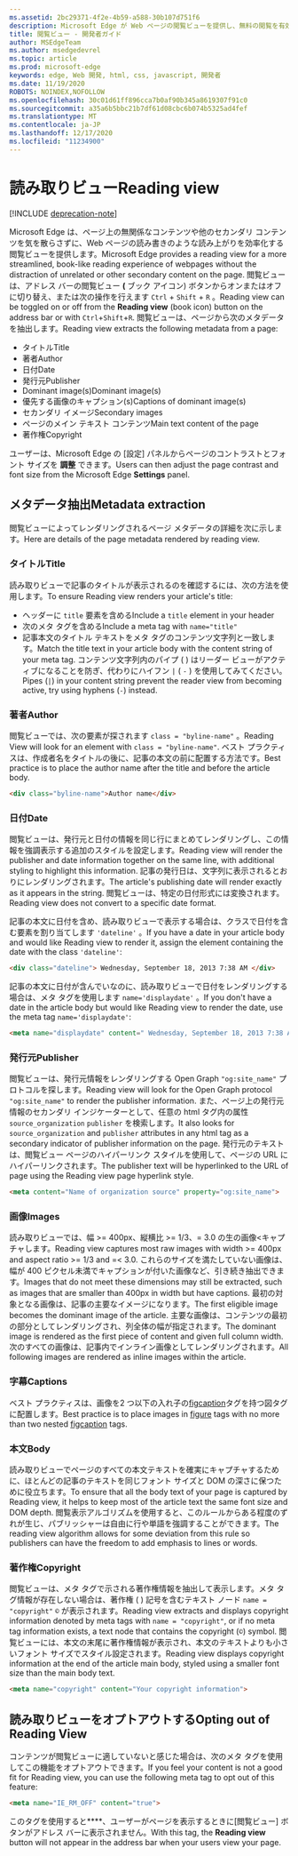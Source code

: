 ```yaml
---
ms.assetid: 2bc29371-4f2e-4b59-a588-30b107d751f6
description: Microsoft Edge が Web ページの閲覧ビューを提供し、無料の閲覧を有効にする方法を確認します。
title: 閲覧ビュー - 開発者ガイド
author: MSEdgeTeam
ms.author: msedgedevrel
ms.topic: article
ms.prod: microsoft-edge
keywords: edge, Web 開発, html, css, javascript, 開発者
ms.date: 11/19/2020
ROBOTS: NOINDEX,NOFOLLOW
ms.openlocfilehash: 30c01d61ff896cca7b0af90b345a8619307f91c0
ms.sourcegitcommit: a35a6b5bbc21b7df61d08cbc6b074b5325ad4fef
ms.translationtype: MT
ms.contentlocale: ja-JP
ms.lasthandoff: 12/17/2020
ms.locfileid: "11234900"
---
```

# <span data-ttu-id="6d004-104">読み取りビュー</span><span class="sxs-lookup"><span data-stu-id="6d004-104">Reading view</span></span>  

[!INCLUDE [deprecation-note](../../includes/legacy-edge-note.md)]  

<span data-ttu-id="6d004-105">Microsoft Edge は、ページ上の無関係なコンテンツや他のセカンダリ コンテンツを気を散らさずに、Web ページの読み書きのような読み上がりを効率化する閲覧ビューを提供します。</span><span class="sxs-lookup"><span data-stu-id="6d004-105">Microsoft Edge provides a reading view for a more streamlined, book-like reading experience of webpages without the distraction of unrelated or other secondary content on the page.</span></span>  <span data-ttu-id="6d004-106">閲覧ビューは、アドレス バーの閲覧ビュー **\(** ブック アイコン\) ボタンからオンまたはオフに切り替え、または次の操作を行えます `Ctrl` + `Shift` + `R` 。</span><span class="sxs-lookup"><span data-stu-id="6d004-106">Reading view can be toggled on or off from the **Reading view** \(book icon\) button on the address bar or with `Ctrl`+`Shift`+`R`.</span></span>  <span data-ttu-id="6d004-107">閲覧ビューは、ページから次のメタデータを抽出します。</span><span class="sxs-lookup"><span data-stu-id="6d004-107">Reading view extracts the following metadata from a page:</span></span>  

*   <span data-ttu-id="6d004-108">タイトル</span><span class="sxs-lookup"><span data-stu-id="6d004-108">Title</span></span>
*   <span data-ttu-id="6d004-109">著者</span><span class="sxs-lookup"><span data-stu-id="6d004-109">Author</span></span>
*   <span data-ttu-id="6d004-110">日付</span><span class="sxs-lookup"><span data-stu-id="6d004-110">Date</span></span>
*   <span data-ttu-id="6d004-111">発行元</span><span class="sxs-lookup"><span data-stu-id="6d004-111">Publisher</span></span>
*   <span data-ttu-id="6d004-112">Dominant image\(s\)</span><span class="sxs-lookup"><span data-stu-id="6d004-112">Dominant image\(s\)</span></span>
*   <span data-ttu-id="6d004-113">優先する画像のキャプション\(s\)</span><span class="sxs-lookup"><span data-stu-id="6d004-113">Captions of dominant image\(s\)</span></span>
*   <span data-ttu-id="6d004-114">セカンダリ イメージ</span><span class="sxs-lookup"><span data-stu-id="6d004-114">Secondary images</span></span>
*   <span data-ttu-id="6d004-115">ページのメイン テキスト コンテンツ</span><span class="sxs-lookup"><span data-stu-id="6d004-115">Main text content of the page</span></span>
*   <span data-ttu-id="6d004-116">著作権</span><span class="sxs-lookup"><span data-stu-id="6d004-116">Copyright</span></span>

<span data-ttu-id="6d004-117">ユーザーは、Microsoft Edge の [設定] パネルからページのコントラストとフォント サイズを **調整** できます。</span><span class="sxs-lookup"><span data-stu-id="6d004-117">Users can then adjust the page contrast and font size from the Microsoft Edge **Settings** panel.</span></span>  

## <span data-ttu-id="6d004-118">メタデータ抽出</span><span class="sxs-lookup"><span data-stu-id="6d004-118">Metadata extraction</span></span>  

<span data-ttu-id="6d004-119">閲覧ビューによってレンダリングされるページ メタデータの詳細を次に示します。</span><span class="sxs-lookup"><span data-stu-id="6d004-119">Here are details of the page metadata rendered by reading view.</span></span>  

### <span data-ttu-id="6d004-120">タイトル</span><span class="sxs-lookup"><span data-stu-id="6d004-120">Title</span></span>  

<span data-ttu-id="6d004-121">読み取りビューで記事のタイトルが表示されるのを確認するには、次の方法を使用します。</span><span class="sxs-lookup"><span data-stu-id="6d004-121">To ensure Reading view renders your article's title:</span></span>  

*   <span data-ttu-id="6d004-122">ヘッダーに `title` 要素を含める</span><span class="sxs-lookup"><span data-stu-id="6d004-122">Include a `title` element in your header</span></span>  
*   <span data-ttu-id="6d004-123">次のメタ タグを含める</span><span class="sxs-lookup"><span data-stu-id="6d004-123">Include a meta tag with</span></span> `name="title"`  
*   <span data-ttu-id="6d004-124">記事本文のタイトル テキストをメタ タグのコンテンツ文字列と一致します。</span><span class="sxs-lookup"><span data-stu-id="6d004-124">Match the title text in your article body with the content string of your meta tag.</span></span>  <span data-ttu-id="6d004-125">コンテンツ文字列内のパイプ \( \) はリーダー ビューがアクティブになることを防ぎ、代わりにハイフン `|` \( `-` \) を使用してみてください。</span><span class="sxs-lookup"><span data-stu-id="6d004-125">Pipes \(`|`\) in your content string prevent the reader view from becoming active, try using hyphens \(`-`\) instead.</span></span>  

### <span data-ttu-id="6d004-126">著者</span><span class="sxs-lookup"><span data-stu-id="6d004-126">Author</span></span>  

<span data-ttu-id="6d004-127">閲覧ビューでは、次の要素が探されます `class = "byline-name"` 。</span><span class="sxs-lookup"><span data-stu-id="6d004-127">Reading View will look for an element with `class = "byline-name"`.</span></span>  <span data-ttu-id="6d004-128">ベスト プラクティスは、作成者名をタイトルの後に、記事の本文の前に配置する方法です。</span><span class="sxs-lookup"><span data-stu-id="6d004-128">Best practice is to place the author name after the title and before the article body.</span></span>  

```html
<div class="byline-name">Author name</div>
```  

### <span data-ttu-id="6d004-129">日付</span><span class="sxs-lookup"><span data-stu-id="6d004-129">Date</span></span>  

<span data-ttu-id="6d004-130">閲覧ビューは、発行元と日付の情報を同じ行にまとめてレンダリングし、この情報を強調表示する追加のスタイルを設定します。</span><span class="sxs-lookup"><span data-stu-id="6d004-130">Reading view will render the publisher and date information together on the same line, with additional styling to highlight this information.</span></span>  <span data-ttu-id="6d004-131">記事の発行日は、文字列に表示されるとおりにレンダリングされます。</span><span class="sxs-lookup"><span data-stu-id="6d004-131">The article's publishing date will render exactly as it appears in the string.</span></span>  <span data-ttu-id="6d004-132">閲覧ビューは、特定の日付形式には変換されます。</span><span class="sxs-lookup"><span data-stu-id="6d004-132">Reading view does not convert to a specific date format.</span></span>  

<span data-ttu-id="6d004-133">記事の本文に日付を含め、読み取りビューで表示する場合は、クラスで日付を含む要素を割り当てします `'dateline'` 。</span><span class="sxs-lookup"><span data-stu-id="6d004-133">If you have a date in your article body and would like Reading view to render it, assign the element containing the date with the class `'dateline'`:</span></span>  

```html
<div class="dateline"> Wednesday, September 18, 2013 7:38 AM </div>
```  

<span data-ttu-id="6d004-134">記事の本文に日付が含んでいなのに、読み取りビューで日付をレンダリングする場合は、メタ タグを使用します `name='displaydate'` 。</span><span class="sxs-lookup"><span data-stu-id="6d004-134">If you don't have a date in the article body but would like Reading view to render the date, use the meta tag `name='displaydate'`:</span></span>  

```html
<meta name="displaydate" content=" Wednesday, September 18, 2013 7:38 AM ">
```  

### <span data-ttu-id="6d004-135">発行元</span><span class="sxs-lookup"><span data-stu-id="6d004-135">Publisher</span></span>  

<span data-ttu-id="6d004-136">閲覧ビューは、発行元情報をレンダリングする Open Graph `"og:site_name"` プロトコルを探します。</span><span class="sxs-lookup"><span data-stu-id="6d004-136">Reading view will look for the Open Graph protocol `"og:site_name"` to render the publisher information.</span></span>  <span data-ttu-id="6d004-137">また、ページ上の発行元情報のセカンダリ インジケーターとして、任意の html タグ内の属性 `source_organization` `publisher` を検索します。</span><span class="sxs-lookup"><span data-stu-id="6d004-137">It also looks for `source_organization` and `publisher` attributes in any html tag as a secondary indicator of publisher information on the page.</span></span>  <span data-ttu-id="6d004-138">発行元のテキストは、閲覧ビュー ページのハイパーリンク スタイルを使用して、ページの URL にハイパーリンクされます。</span><span class="sxs-lookup"><span data-stu-id="6d004-138">The publisher text will be hyperlinked to the URL of page using the Reading view page hyperlink style.</span></span>  

```html
<meta content="Name of organization source" property="og:site_name">
```  

### <span data-ttu-id="6d004-139">画像</span><span class="sxs-lookup"><span data-stu-id="6d004-139">Images</span></span>  

<span data-ttu-id="6d004-140">読み取りビューでは、幅 >= 400px、縦横比 >= 1/3、= 3.0 の生の画像<キャプチャします。</span><span class="sxs-lookup"><span data-stu-id="6d004-140">Reading view captures most raw images with width >= 400px and aspect ratio >= 1/3 and =< 3.0.</span></span>  <span data-ttu-id="6d004-141">これらのサイズを満たしていない画像は、幅が 400 ピクセル未満でキャプションが付いた画像など、引き続き抽出できます。</span><span class="sxs-lookup"><span data-stu-id="6d004-141">Images that do not meet these dimensions may still be extracted, such as images that are smaller than 400px in width but have captions.</span></span>  <span data-ttu-id="6d004-142">最初の対象となる画像は、記事の主要なイメージになります。</span><span class="sxs-lookup"><span data-stu-id="6d004-142">The first eligible image becomes the dominant image of the article.</span></span>  <span data-ttu-id="6d004-143">主要な画像は、コンテンツの最初の部分としてレンダリングされ、列全体の幅が指定されます。</span><span class="sxs-lookup"><span data-stu-id="6d004-143">The dominant image is rendered as the first piece of content and given full column width.</span></span>  <span data-ttu-id="6d004-144">次のすべての画像は、記事内でインライン画像としてレンダリングされます。</span><span class="sxs-lookup"><span data-stu-id="6d004-144">All following images are rendered as inline images within the article.</span></span>  

### <span data-ttu-id="6d004-145">字幕</span><span class="sxs-lookup"><span data-stu-id="6d004-145">Captions</span></span>  

<span data-ttu-id="6d004-146">ベスト プラクティスは、画像を[](https://developer.mozilla.org/docs/Web/HTML/Element/figure)2 つ以下の入れ子の[figcaption](https://developer.mozilla.org/docs/Web/HTML/Element/figcaption)タグを持つ図タグに配置します。</span><span class="sxs-lookup"><span data-stu-id="6d004-146">Best practice is to place images in [figure](https://developer.mozilla.org/docs/Web/HTML/Element/figure) tags with no more than two nested [figcaption](https://developer.mozilla.org/docs/Web/HTML/Element/figcaption) tags.</span></span>  

### <span data-ttu-id="6d004-147">本文</span><span class="sxs-lookup"><span data-stu-id="6d004-147">Body</span></span>  

<span data-ttu-id="6d004-148">読み取りビューでページのすべての本文テキストを確実にキャプチャするために、ほとんどの記事のテキストを同じフォント サイズと DOM の深さに保つために役立ちます。</span><span class="sxs-lookup"><span data-stu-id="6d004-148">To ensure that all the body text of your page is captured by Reading view, it helps to keep most of the article text the same font size and DOM depth.</span></span>  <span data-ttu-id="6d004-149">閲覧表示アルゴリズムを使用すると、このルールからある程度のずれが生じ、パブリッシャーは自由に行や単語を強調することができます。</span><span class="sxs-lookup"><span data-stu-id="6d004-149">The reading view algorithm allows for some deviation from this rule so publishers can have the freedom to add emphasis to lines or words.</span></span>  

### <span data-ttu-id="6d004-150">著作権</span><span class="sxs-lookup"><span data-stu-id="6d004-150">Copyright</span></span>  

<span data-ttu-id="6d004-151">閲覧ビューは、メタ タグで示される著作権情報を抽出して表示します。メタ タグ情報が存在しない場合は、著作権 \( \) 記号を含むテキスト ノード `name = "copyright"` `©` が表示されます。</span><span class="sxs-lookup"><span data-stu-id="6d004-151">Reading view extracts and displays copyright information denoted by meta tags with `name = "copyright"`, or if no meta tag information exists, a text node that contains the copyright \(`©`\) symbol.</span></span>  <span data-ttu-id="6d004-152">閲覧ビューには、本文の末尾に著作権情報が表示され、本文のテキストよりも小さいフォント サイズでスタイル設定されます。</span><span class="sxs-lookup"><span data-stu-id="6d004-152">Reading view displays copyright information at the end of the article main body, styled using a smaller font size than the main body text.</span></span>  

```html
<meta name="copyright" content="Your copyright information">
```  

## <span data-ttu-id="6d004-153">読み取りビューをオプトアウトする</span><span class="sxs-lookup"><span data-stu-id="6d004-153">Opting out of Reading View</span></span>  

<span data-ttu-id="6d004-154">コンテンツが閲覧ビューに適していないと感じた場合は、次のメタ タグを使用してこの機能をオプトアウトできます。</span><span class="sxs-lookup"><span data-stu-id="6d004-154">If you feel your content is not a good fit for Reading view, you can use the following meta tag to opt out of this feature:</span></span>  

```html
<meta name="IE_RM_OFF" content="true">
```  

<span data-ttu-id="6d004-155">このタグを使用すると\*\*\*\*、ユーザーがページを表示するときに[閲覧ビュー] ボタンがアドレス バーに表示されません。</span><span class="sxs-lookup"><span data-stu-id="6d004-155">With this tag, the **Reading view** button will not appear in the address bar when your users view your page.</span></span>  
